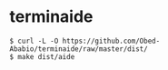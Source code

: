 # terminaide
```
$ curl -L -O https://github.com/Obed-Ababio/terminaide/raw/master/dist/ 
$ make dist/aide
```
